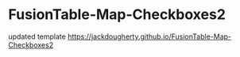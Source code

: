 # FusionTable-Map-Checkboxes2
updated template https://jackdougherty.github.io/FusionTable-Map-Checkboxes2
